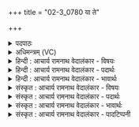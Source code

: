 +++
title = "02-3_0780 या ते"

+++
<details><summary>पदपाठः</summary>

या। ते꣣। भीमा꣡नि꣢। आ꣡यु꣢꣯धा। ति꣣ग्मा꣡नि꣢। स꣡न्ति꣢꣯। धू꣡र्व꣢꣯णे। र꣡क्ष꣢꣯। स꣣मस्य। नः। निदः꣢। ७८०।
</details>

<details><summary>अधिमन्त्रम् (VC)</summary>

- पवमानः सोमः
- अहमीयुराङ्गिरसः
- गायत्री
- षड्जः
</details>

<details><summary>हिन्दी : आचार्य रामनाथ वेदालंकार - विषयः</summary>

अगले मन्त्र में फिर उन्हीं से प्रार्थना है।
</details>

<details><summary>हिन्दी : आचार्य रामनाथ वेदालंकार - पदार्थः</summary>

पदार्थान्वय -  हे पवमान सोम ! हे कर्मशूर जगदीश्वर, आचार्य और राजन् ! (धूर्वणे) हिंसक के लिए (या) जो (ते) आपके (भीमानि) भयंकर, (तिग्मानि) तीक्ष्ण (आयुधा) हथियार (सन्ति) हैं, उनके द्वारा आप (समस्य) सब शत्रुओं से की जानेवाली (निदः) निन्दा से (नः) हमें (रक्ष) बचाइये ॥३॥ यहाँ अर्थश्लेष अलङ्कार है ॥३॥
</details>

<details><summary>हिन्दी : आचार्य रामनाथ वेदालंकार - भावार्थः</summary>

भावार्थ -  जगदीश्वर दण्डशक्तिरूप शस्त्रास्त्रों से,आचार्य ब्रह्मतेजरूप शस्त्रास्त्रों से और राजा भौतिक शस्त्रास्त्रों से दुष्टों की दुष्टता को दूर करके उनसे की जानेवाली निन्दा से मनुष्यों,शिष्यों और प्रजाजनों की रक्षा करें ॥३॥
</details>

<details><summary>संस्कृत : आचार्य रामनाथ वेदालंकार - विषयः</summary>

अथ पुनरपि तानेव प्रार्थयते।
</details>

<details><summary>संस्कृत : आचार्य रामनाथ वेदालंकार - पदार्थः</summary>

पदार्थान्वय -  हे पवमान सोम ! हे कर्मशूर जगदीश्वर आचार्य नृपते वा ! (धूर्वणे) हिंसकाय। [धुर्वी हिंसार्थः। धूर्वति हिनस्ति यः स धूर्वा तस्मै।] (या) यानि (ते) तव (भीमानि) भयङ्कराणि, (तिग्मानि) तीक्ष्णानि (आयुधा) आयुधानि [सर्वत्र ‘शेश्छन्दसि बहुलम्। अ० ६।१।७०’ इति शेर्लोपः।] (सन्ति) वर्त्तन्ते, तैः (समस्य) सर्वस्य शत्रोः (निदः) निन्दायाः (नः) अस्मान् (रक्ष) त्रायस्व ॥३॥ अत्रार्थश्लेषालङ्कारः ॥३॥
</details>

<details><summary>संस्कृत : आचार्य रामनाथ वेदालंकार - भावार्थः</summary>

भावार्थ -  जगदीश्वरो दण्डशक्तिरूपैराचार्यो ब्रह्मतेजोरूपैर्नृपतिश्च भौतिकैः शस्त्रास्त्रैर्दुष्टानां दुष्टतां निराकृत्य तत्कृतान्निन्दनाद् मनुष्यान् शिष्यान् प्रजाजनांश्च रक्षन्तु ॥३॥
</details>

<details><summary>संस्कृत : आचार्य रामनाथ वेदालंकार - पादटिप्पनी</summary>

टिप्पनी -   १.ऋ० ९।६१।३०।
</details>